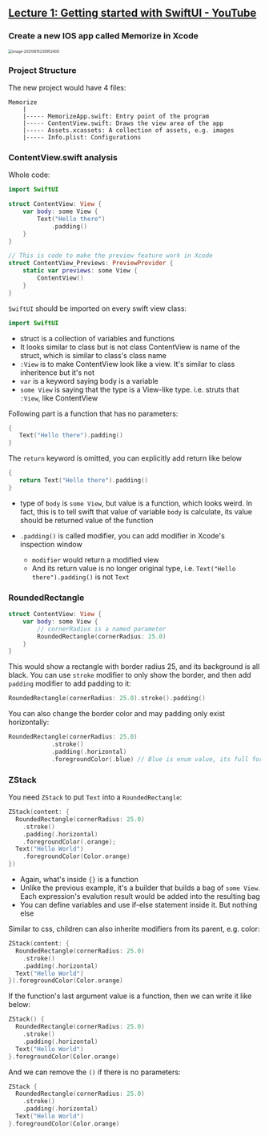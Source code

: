 ## [Lecture 1: Getting started with SwiftUI - YouTube](https://www.youtube.com/watch?v=bqu6BquVi2M)

### Create a new IOS app called Memorize in Xcode

<img src="/Users/tony/Library/Application Support/typora-user-images/image-20210815230952400.png" alt="image-20210815230952400" style="zoom:50%;" />

### Project Structure

The new project would have 4 files:

```
Memorize
    |
    |----- MemorizeApp.swift: Entry point of the program
    |----- ContentView.swift: Draws the view area of the app
    |----- Assets.xcassets: A collection of assets, e.g. images
    |----- Info.plist: Configurations
```

### ContentView.swift analysis

Whole code:

```swift
import SwiftUI

struct ContentView: View {    
    var body: some View { 
        Text("Hello there")
            .padding()
    }
}

// This is code to make the preview feature work in Xcode
struct ContentView_Previews: PreviewProvider {
    static var previews: some View {
        ContentView()
    }
}
```

`SwiftUI` should be imported on every swift view class:

```swift
import SwiftUI
```

- struct is a collection of variables and functions
- It looks similar to class but is not class ContentView is name of the struct, which is similar to class's class name
- `:View` is to make ContentView look like a view. It's similar to class inheritence but it's not
- `var` is a keyword saying body is a variable
- `some View` is saying that the type is a View-like type. i.e. struts that `:View`, like ContentView

Following part is a function that has no parameters:

```swift
{ 
   Text("Hello there").padding()
}
```

The `return` keyword is omitted, you can explicitly add return like below

```swift
{ 
   return Text("Hello there").padding()
}
```

- type of `body` is `some View`, but value is a function, which looks weird. In fact, this is to tell swift that value of variable `body` is calculate, its value should be returned value of the function

- `.padding()` is called modifier, you can add modifier in Xcode's inspection window
  - `modifier` would return a modified view
  - And its return value is no longer original type, i.e. `Text("Hello there").padding()` is not `Text`

### RoundedRectangle

```swift
struct ContentView: View {
    var body: some View {
        // cornerRadius is a named parameter
        RoundedRectangle(cornerRadius: 25.0)
    }
}
```

This would show a rectangle with border radius 25, and its background is all black. You can use `stroke` modifier to only show the border, and then add `padding` modifier to add padding to it:

```swift
RoundedRectangle(cornerRadius: 25.0).stroke().padding()
```

You can also change the border color and may padding only exist horizontally:

```swift
RoundedRectangle(cornerRadius: 25.0)
            .stroke()
            .padding(.horizontal)
            .foregroundColor(.blue) // Blue is enum value, its full format is `Color.blue`. `Color` is omitted because swift knows it
```

### ZStack

You need `ZStack` to put `Text` into a `RoundedRectangle`:

```swift
ZStack(content: {
  RoundedRectangle(cornerRadius: 25.0)
  	.stroke()
  	.padding(.horizontal)
  	.foregroundColor(.orange);
  Text("Hello World")
  	.foregroundColor(Color.orange)
})
```

- Again, what's inside `{}` is a function
- Unlike the previous example, it's a builder that builds a bag of `some View`. Each expression's evalution result would be added into the resulting bag
- You can define variables and use if-else statement inside it. But nothing else

Similar to css, children can also inherite modifiers from its parent, e.g. color:

```swift
ZStack(content: {
  RoundedRectangle(cornerRadius: 25.0)
  	.stroke()
  	.padding(.horizontal)
  Text("Hello World")
}).foregroundColor(Color.orange)
```

If the function's last argument value is a function, then we can write it like below:

```swift
ZStack() {
  RoundedRectangle(cornerRadius: 25.0)
  	.stroke()
  	.padding(.horizontal)
  Text("Hello World")
}.foregroundColor(Color.orange)
```

And we can remove the `()` if there is no parameters:

```swift
ZStack {
  RoundedRectangle(cornerRadius: 25.0)
  	.stroke()
  	.padding(.horizontal)
  Text("Hello World")
}.foregroundColor(Color.orange)
```

